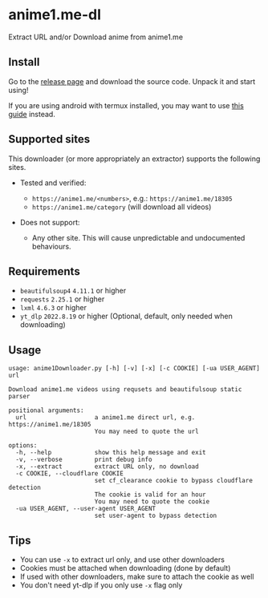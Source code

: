 # anime1.me-dl
Extract URL and/or Download anime from anime1.me

## Install
Go to the [release page](https://github.com/SodaWithoutSparkles/anime1.me-dl/release/latest) and download the source code. Unpack it and start using!

If you are using android with termux installed, you may want to use [this guide](https://github.com/SodaWithoutSparkles/anime1.me-dl/blob/main/termux.md) instead.

## Supported sites
This downloader (or more appropriately an extractor) supports the following sites.

- Tested and verified:
    - `https://anime1.me/<numbers>`, e.g.: `https://anime1.me/18305`
    - `https://anime1.me/category` (will download all videos)

- Does not support:
    - Any other site. This will cause unpredictable and undocumented behaviours.

## Requirements 
- `beautifulsoup4` `4.11.1` or higher
- `requests` `2.25.1` or higher
- `lxml` `4.6.3` or higher
- `yt_dlp` `2022.8.19` or higher (Optional, default, only needed when downloading)


## Usage

```
usage: anime1Downloader.py [-h] [-v] [-x] [-c COOKIE] [-ua USER_AGENT] url

Download anime1.me videos using requsets and beautifulsoup static parser

positional arguments:
  url                   a anime1.me direct url, e.g. https://anime1.me/18305
                        You may need to quote the url

options:
  -h, --help            show this help message and exit
  -v, --verbose         print debug info
  -x, --extract         extract URL only, no download
  -c COOKIE, --cloudflare COOKIE
                        set cf_clearance cookie to bypass cloudflare detection
                        The cookie is valid for an hour
                        You may need to quote the cookie
  -ua USER_AGENT, --user-agent USER_AGENT
                        set user-agent to bypass detection
```

## Tips
- You can use `-x` to extract url only, and use other downloaders
- Cookies must be attached when downloading (done by default)
- If used with other downloaders, make sure to attach the cookie as well
- You don't need yt-dlp if you only use `-x` flag only

